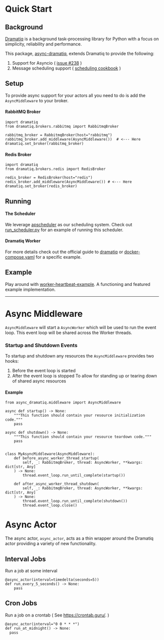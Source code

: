 # Quick Start
## Background
[Dramatiq](https://dramatiq.io/) is a background task-processing library for Python with a focus on simplicity, reliability and performance.

This package, [async-dramatiq](https://pypi.org/project/async-dramatiq/), extends Dramatiq to provide the following:
  1. Support for Asyncio ( [issue #238](https://github.com/Bogdanp/dramatiq/issues/238) )
  2. Message scheduling support ( [scheduling cookbook](https://dramatiq.io/cookbook.html#scheduling-messages) )

## Setup
To provide async support for your actors all you need to do is add the `AsyncMiddleware` to your broker.
#### RabbitMQ Broker

```
import dramatiq
from dramatiq.brokers.rabbitmq import RabbitmqBroker

rabbitmq_broker = RabbitmqBroker(host="rabbitmq")
rabbitmq_broker.add_middleware(AsyncMiddleware())  # <--- Here
dramatiq.set_broker(rabbitmq_broker)
```

#### Redis Broker

```
import dramatiq
from dramatiq.brokers.redis import RedisBroker

redis_broker = RedisBroker(host="redis")
redis_broker.add_middleware(AsyncMiddleware()) # <--- Here
dramatiq.set_broker(redis_broker)
```

## Running
#### The Scheduler
We leverage [apscheduler](https://pypi.org/project/APScheduler/) as our scheduling system. Check out [run_scheduler.py](examples/worker_heartbeat/run_scheduler.py) for an example of running this scheduler.
#### Dramatiq Worker
For more details check out the official guide to [dramatiq](https://dramatiq.io/guide.html#workers) or [docker-compose.yaml](examples/worker_heartbeat/docker-compose.yaml) for a specific example.


## Example
Play around with [worker-heartbeat-example](examples/worker_heartbeat/README.md). A functioning and featured example implementation.

----
# Async Middleware
`AsyncMiddleware` will start a `AsyncWorker` which will be used to run the event loop. This event loop will be shared across the Worker threads. 
### Startup and Shutdown Events
To startup and shutdown any resources the `AsyncMiddleware` provides two hooks:
1. Before the event loop is started
2. After the event loop is stopped
To allow for standing up or tearing down of shared async resources
#### Example
```
from async_dramatiq.middleware import AsyncMiddleware

async def startup() -> None:
    """This function should contain your resource initialization code."""
    pass

async def shutdown() -> None:
    """This function should contain your resource teardown code."""
    pass


class MyAsyncMiddleware(AsyncMiddleware):
    def before_async_worker_thread_startup(
        self, _: RabbitmqBroker, thread: AsyncWorker, **kwargs: dict[str, Any]
    ) -> None:
        thread.event_loop.run_until_complete(startup())

    def after_async_worker_thread_shutdown(
        self, _: RabbitmqBroker, thread: AsyncWorker, **kwargs: dict[str, Any]
    ) -> None:
        thread.event_loop.run_until_complete(shutdown())
        thread.event_loop.close()
```

# Async Actor
The async actor, `async_actor`,  acts as a thin wrapper around the Dramatiq actor providing a variety of new functionality.

## Interval Jobs
Run a job at some interval
```
@async_actor(interval=timedelta(seconds=5))
def run_every_5_seconds() -> None:
    pass
```

## Cron Jobs
Run a job on a crontab ( See https://crontab.guru/. )
```
@async_actor(interval="0 0 * * *")
def run_at_midnight() -> None:
  pass
```

